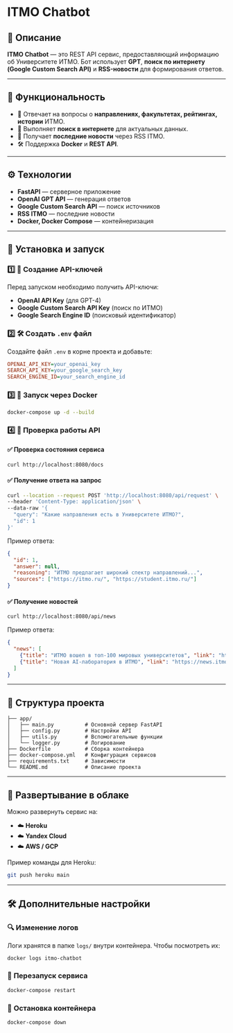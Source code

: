 # ITMO Chatbot

## 📌 Описание
**ITMO Chatbot** — это REST API сервис, предоставляющий информацию об Университете ИТМО. Бот использует **GPT**, **поиск по интернету (Google Custom Search API)** и **RSS-новости** для формирования ответов.

---
## 🚀 Функциональность
- 📖 Отвечает на вопросы о **направлениях, факультетах, рейтингах, истории** ИТМО.
- 🔎 Выполняет **поиск в интернете** для актуальных данных.
- 📰 Получает **последние новости** через RSS ITMO.
- 🛠 Поддержка **Docker** и **REST API**.

---
## ⚙️ Технологии
- **FastAPI** — серверное приложение
- **OpenAI GPT API** — генерация ответов
- **Google Custom Search API** — поиск источников
- **RSS ITMO** — последние новости
- **Docker, Docker Compose** — контейнеризация

---
## 📌 Установка и запуск

### 1️⃣ 🔑 **Создание API-ключей**
Перед запуском необходимо получить API-ключи:
- **OpenAI API Key** (для GPT-4)
- **Google Custom Search API Key** (поиск по ИТМО)
- **Google Search Engine ID** (поисковый идентификатор)

### 2️⃣ 🛠 **Создать `.env` файл**
Создайте файл `.env` в корне проекта и добавьте:
```ini
OPENAI_API_KEY=your_openai_key
SEARCH_API_KEY=your_google_search_key
SEARCH_ENGINE_ID=your_search_engine_id
```

### 3️⃣ 🐳 **Запуск через Docker**
```sh
docker-compose up -d --build
```

### 4️⃣ 📡 **Проверка работы API**
#### ✅ Проверка состояния сервиса
```sh
curl http://localhost:8080/docs
```
#### ✅ Получение ответа на запрос
```sh
curl --location --request POST 'http://localhost:8080/api/request' \
--header 'Content-Type: application/json' \
--data-raw '{
  "query": "Какие направления есть в Университете ИТМО?",
  "id": 1
}'
```
Пример ответа:
```json
{
  "id": 1,
  "answer": null,
  "reasoning": "ИТМО предлагает широкий спектр направлений...",
  "sources": ["https://itmo.ru/", "https://student.itmo.ru/"]
}
```
#### ✅ Получение новостей
```sh
curl http://localhost:8080/api/news
```
Пример ответа:
```json
{
  "news": [
    {"title": "ИТМО вошел в топ-100 мировых университетов", "link": "https://news.itmo.ru/news_1"},
    {"title": "Новая AI-лаборатория в ИТМО", "link": "https://news.itmo.ru/news_2"}
  ]
}
```

---
## 📌 **Структура проекта**
```
├── app/
│   ├── main.py          # Основной сервер FastAPI
│   ├── config.py        # Настройки API
│   ├── utils.py         # Вспомогательные функции
│   └── logger.py        # Логирование
├── Dockerfile           # Сборка контейнера
├── docker-compose.yml   # Конфигурация сервисов
├── requirements.txt     # Зависимости
└── README.md            # Описание проекта
```

---
## 📌 Развертывание в облаке
Можно развернуть сервис на:
- ☁️ **Heroku**
- ☁️ **Yandex Cloud**
- ☁️ **AWS / GCP**

Пример команды для Heroku:
```sh
git push heroku main
```

---
## 🛠 **Дополнительные настройки**

### 🔍 **Изменение логов**
Логи хранятся в папке `logs/` внутри контейнера. Чтобы посмотреть их:
```sh
docker logs itmo-chatbot
```

### 🔄 **Перезапуск сервиса**
```sh
docker-compose restart
```

### 🛑 **Остановка контейнера**
```sh
docker-compose down
```
